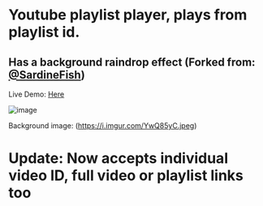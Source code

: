 # Youtube playlist player, plays from playlist id.

## Has a background raindrop effect (Forked from: [@SardineFish](https://github.com/SardineFish/raindrop-fx/tree/master))

Live Demo: [Here](https://rain-yt.vercel.app/)

![image](https://github.com/ankitmeena007/rain_yt/assets/63893740/37c7025c-cef1-4443-b555-c660aa6205a0)


Background image: (https://i.imgur.com/YwQ85yC.jpeg)

# Update: Now accepts individual video ID, full video or playlist links too


